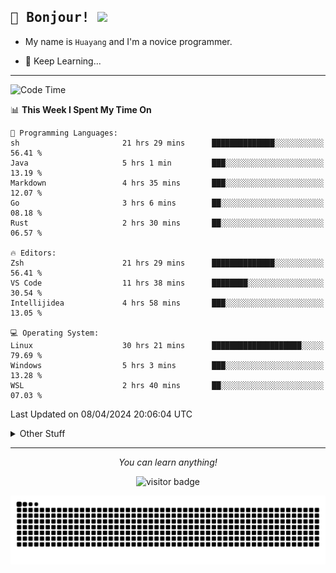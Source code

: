 <h2>
    <samp>🎉 Bonjour!  <img src="https://media.giphy.com/media/mGcNjsfWAjY5AEZNw6/giphy.gif" width="50"></samp>
</h2>

* My name is `Huayang` and I'm a novice programmer.


* 🧐 Keep Learning...

<hr>

<!--START_SECTION:waka-->
![Code Time](http://img.shields.io/badge/Code%20Time-2%2C242%20hrs%2024%20mins-blue)

📊 **This Week I Spent My Time On** 

```text
💬 Programming Languages: 
sh                       21 hrs 29 mins      ██████████████░░░░░░░░░░░   56.41 % 
Java                     5 hrs 1 min         ███░░░░░░░░░░░░░░░░░░░░░░   13.19 % 
Markdown                 4 hrs 35 mins       ███░░░░░░░░░░░░░░░░░░░░░░   12.07 % 
Go                       3 hrs 6 mins        ██░░░░░░░░░░░░░░░░░░░░░░░   08.18 % 
Rust                     2 hrs 30 mins       ██░░░░░░░░░░░░░░░░░░░░░░░   06.57 % 

🔥 Editors: 
Zsh                      21 hrs 29 mins      ██████████████░░░░░░░░░░░   56.41 % 
VS Code                  11 hrs 38 mins      ████████░░░░░░░░░░░░░░░░░   30.54 % 
Intellijidea             4 hrs 58 mins       ███░░░░░░░░░░░░░░░░░░░░░░   13.05 % 

💻 Operating System: 
Linux                    30 hrs 21 mins      ████████████████████░░░░░   79.69 % 
Windows                  5 hrs 3 mins        ███░░░░░░░░░░░░░░░░░░░░░░   13.28 % 
WSL                      2 hrs 40 mins       ██░░░░░░░░░░░░░░░░░░░░░░░   07.03 % 
```


 Last Updated on 08/04/2024 20:06:04 UTC
<!--END_SECTION:waka-->

<details>
    <summary>Other Stuff</summary>

* 🛠️ Skills
<!-- 
<p align="center">
  <a href="https://skillicons.dev">
    <img src="https://skillicons.dev/icons?i=c,python,cpp,go,react,js,ts,rust,java,haskell,ruby,kotlin,scala,kubernetes,docker,grafana,jenkins,nginx,nestjs,nextjs,rabbitmq,postgres,kafka,redis,graphql,mysql,linux,md,git,vim,vscode,visualstudio,stackoverflow" />
  </a>
</p>
-->    
<p align="center">
    <img src="https://api.githubtrends.io/user/svg/XmchxUp/langs?time_range=one_year&include_private=True" />
    <img src="https://api.githubtrends.io/user/svg/XmchxUp/repos?time_range=one_year&include_private=True" />
</p>

* 🏆 Some GitHub statistical reports:

<p align="center">
    <img src="/github-metrics.svg" alt="github metrics" style='visibility:visible' />    
</p>

<p align="center">  
    <img height="180em" src="https://github-readme-stats.vercel.app/api?username=xmchxup&hide_border=true&show_icons=true&include_all_commits=true&bg_color=0,EC6C6C,FFD479,FFFC79,73FA79&theme=graywhite&locale=en" />
    <img height="180em" src="https://github-readme-stats.vercel.app/api/top-langs/?username=xmchxup&hide=css,scss,html&langs_count=8&hide_border=true&layout=compact&bg_color=0,73FA79,73FDFF,D783FF&theme=graywhite&locale=en" />
</p>


<img width="100%" src="https://github-profile-trophy.vercel.app/?username=xmchxup&column=7" />

</details>


<hr>


<p align="center">
    <i>You can learn anything!</i>
    <p align="center">
        <img src="https://visitor-badge.laobi.icu/badge?page_id=xmchxup" alt="visitor badge"/>       
    </p>
</p>

<picture>
  <source media="(prefers-color-scheme: dark)" srcset="https://raw.githubusercontent.com/XmchxUp/XmchxUp/output/github-snake-dark.svg" />
  <source media="(prefers-color-scheme: light)" srcset="https://raw.githubusercontent.com/XmchxUp/XmchxUp/output/github-snake.svg" />
  <img alt="github-snake" src="https://raw.githubusercontent.com/XmchxUp/XmchxUp/output/github-snake.svg" />
</picture>


